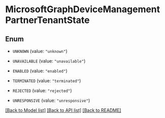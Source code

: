 # MicrosoftGraphDeviceManagementPartnerTenantState

## Enum


* `UNKNOWN` (value: `"unknown"`)

* `UNAVAILABLE` (value: `"unavailable"`)

* `ENABLED` (value: `"enabled"`)

* `TERMINATED` (value: `"terminated"`)

* `REJECTED` (value: `"rejected"`)

* `UNRESPONSIVE` (value: `"unresponsive"`)


[[Back to Model list]](../README.md#documentation-for-models) [[Back to API list]](../README.md#documentation-for-api-endpoints) [[Back to README]](../README.md)


